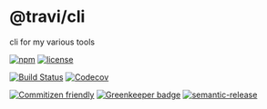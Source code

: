 # @travi/cli

cli for my various tools

[![npm](https://img.shields.io/npm/v/@travi/cli.svg?maxAge=2592000)](https://www.npmjs.com/package/@travi/cli)
[![license](https://img.shields.io/github/license/travi/cli.svg)](LICENSE)

[![Build Status](https://img.shields.io/travis/travi/cli.svg?style=flat&branch=master)](https://travis-ci.org/travi/cli)
[![Codecov](https://img.shields.io/codecov/c/github/travi/cli.svg)](https://codecov.io/github/travi/cli)

[![Commitizen friendly](https://img.shields.io/badge/commitizen-friendly-brightgreen.svg)](http://commitizen.github.io/cz-cli/)
[![Greenkeeper badge](https://badges.greenkeeper.io/travi/cli.svg)](https://greenkeeper.io/)
[![semantic-release](https://img.shields.io/badge/%20%20%F0%9F%93%A6%F0%9F%9A%80-semantic--release-e10079.svg)](https://github.com/semantic-release/semantic-release)

